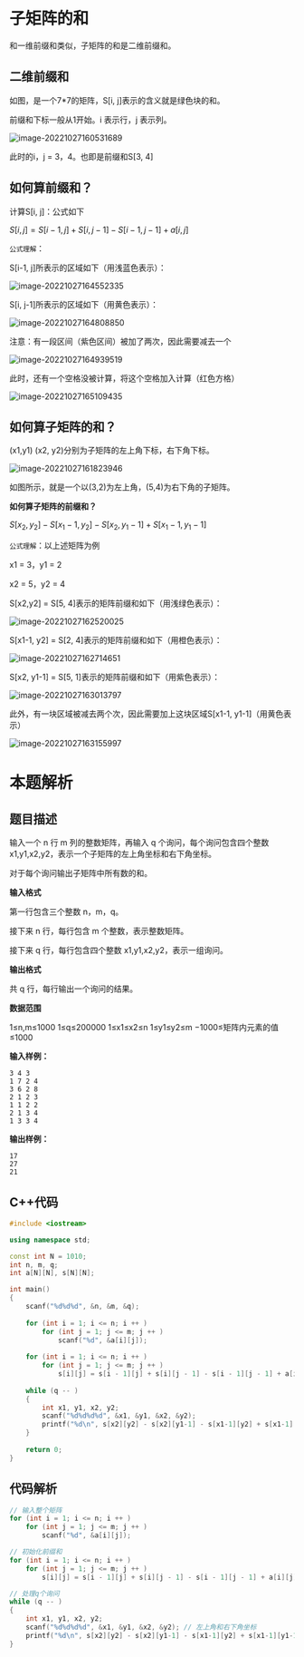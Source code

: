 # 子矩阵的和

和一维前缀和类似，子矩阵的和是二维前缀和。

## 二维前缀和

如图，是一个7*7的矩阵，S[i, j]表示的含义就是绿色块的和。

前缀和下标一般从1开始。i 表示行，j 表示列。

![image-20221027160531689](https://cdn.jsdelivr.net/gh/Lx001T/my-imgs/jq2022/image-20221027160531689.png)

此时的i，j = 3，4。也即是前缀和S[3, 4]

## 如何算前缀和？

计算S[i, j]：公式如下

$S[i, j] = S[i-1,j]+S[i,j-1]-S[i-1,j-1]+a[i,j]$

`公式理解`：

S[i-1, j]所表示的区域如下（用浅蓝色表示）：

![image-20221027164552335](https://cdn.jsdelivr.net/gh/Lx001T/my-imgs/jq2022/image-20221027164552335.png)

S[i, j-1]所表示的区域如下（用黄色表示）：

![image-20221027164808850](https://cdn.jsdelivr.net/gh/Lx001T/my-imgs/jq2022/image-20221027164808850.png)

注意：有一段区间（紫色区间）被加了两次，因此需要减去一个

![image-20221027164939519](https://cdn.jsdelivr.net/gh/Lx001T/my-imgs/jq2022/image-20221027164939519.png)

此时，还有一个空格没被计算，将这个空格加入计算（红色方格）

![image-20221027165109435](https://cdn.jsdelivr.net/gh/Lx001T/my-imgs/jq2022/image-20221027165109435.png)



## 如何算子矩阵的和？

(x1,y1) (x2, y2)分别为子矩阵的左上角下标，右下角下标。

![image-20221027161823946](https://cdn.jsdelivr.net/gh/Lx001T/my-imgs/jq2022/image-20221027161823946.png)

如图所示，就是一个以(3,2)为左上角，(5,4)为右下角的子矩阵。

**如何算子矩阵的前缀和？**

$S[x_2,y_2]-S[x_1-1,y_2]-S[x_2,y_1-1]+S[x_1-1,y_1-1]$

`公式理解`：以上述矩阵为例

x1 = 3，y1 = 2

x2 = 5，y2 = 4

S[x2,y2] = S[5, 4]表示的矩阵前缀和如下（用浅绿色表示）：

![image-20221027162520025](https://cdn.jsdelivr.net/gh/Lx001T/my-imgs/jq2022/image-20221027162520025.png)

S[x1-1, y2] = S[2, 4]表示的矩阵前缀和如下（用橙色表示）：

![image-20221027162714651](https://cdn.jsdelivr.net/gh/Lx001T/my-imgs/jq2022/image-20221027162714651.png)

S[x2, y1-1] = S[5, 1]表示的矩阵前缀和如下（用紫色表示）：

![image-20221027163013797](https://cdn.jsdelivr.net/gh/Lx001T/my-imgs/jq2022/image-20221027163013797.png)

此外，有一块区域被减去两个次，因此需要加上这块区域S[x1-1, y1-1]（用黄色表示）

![image-20221027163155997](https://cdn.jsdelivr.net/gh/Lx001T/my-imgs/jq2022/image-20221027163155997.png)



# 本题解析

## 题目描述

输入一个 n 行 m 列的整数矩阵，再输入 q 个询问，每个询问包含四个整数 x1,y1,x2,y2，表示一个子矩阵的左上角坐标和右下角坐标。

对于每个询问输出子矩阵中所有数的和。

**输入格式**

第一行包含三个整数 n，m，q。

接下来 n 行，每行包含 m 个整数，表示整数矩阵。

接下来 q 行，每行包含四个整数 x1,y1,x2,y2，表示一组询问。

**输出格式**

共 q 行，每行输出一个询问的结果。

**数据范围**

1≤n,m≤1000
1≤q≤200000
1≤x1≤x2≤n
1≤y1≤y2≤m
−1000≤矩阵内元素的值≤1000

**输入样例：**

```
3 4 3
1 7 2 4
3 6 2 8
2 1 2 3
1 1 2 2
2 1 3 4
1 3 3 4
```

**输出样例：**

```
17
27
21
```

## C++代码

```C++
#include <iostream>

using namespace std;

const int N = 1010;
int n, m, q;
int a[N][N], s[N][N];

int main()
{
    scanf("%d%d%d", &n, &m, &q); 
    
    for (int i = 1; i <= n; i ++ )
        for (int j = 1; j <= m; j ++ )
            scanf("%d", &a[i][j]);
            
    for (int i = 1; i <= n; i ++ )
        for (int j = 1; j <= m; j ++ )
            s[i][j] = s[i - 1][j] + s[i][j - 1] - s[i - 1][j - 1] + a[i][j];
            
    while (q -- )
    {
        int x1, y1, x2, y2;
        scanf("%d%d%d%d", &x1, &y1, &x2, &y2);
        printf("%d\n", s[x2][y2] - s[x2][y1-1] - s[x1-1][y2] + s[x1-1][y1-1]);
    }
    
    return 0;
}
```

## 代码解析

```C++
// 输入整个矩阵
for (int i = 1; i <= n; i ++ )
    for (int j = 1; j <= m; j ++ )
        scanf("%d", &a[i][j]);

// 初始化前缀和
for (int i = 1; i <= n; i ++ )
    for (int j = 1; j <= m; j ++ )
        s[i][j] = s[i - 1][j] + s[i][j - 1] - s[i - 1][j - 1] + a[i][j];
```

```C++
// 处理q个询问
while (q -- )
{
    int x1, y1, x2, y2;
    scanf("%d%d%d%d", &x1, &y1, &x2, &y2); // 左上角和右下角坐标
    printf("%d\n", s[x2][y2] - s[x2][y1-1] - s[x1-1][y2] + s[x1-1][y1-1]); // 求子矩阵前缀和
}
```

